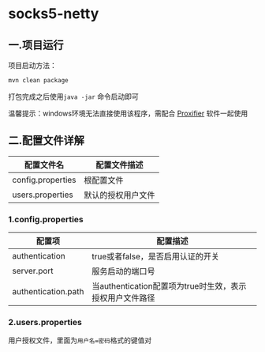 # socks5-netty

## 一.项目运行

项目启动方法：
```bash
mvn clean package
```

打包完成之后使用`java -jar` 命令启动即可

温馨提示：windows环境无法直接使用该程序，需配合 [Proxifier](https://www.proxifier.com/download/) 软件一起使用

## 二.配置文件详解

|配置文件名|配置文件描述|
|---|---|
|config.properties|根配置文件|
|users.properties|默认的授权用户文件|

### 1.config.properties
|配置项|配置描述|
|---|---|
|authentication|true或者false，是否启用认证的开关|
|server.port|服务启动的端口号|
|authentication.path|当authentication配置项为true时生效，表示授权用户文件路径|

### 2.users.properties
用户授权文件，里面为`用户名=密码`格式的键值对



